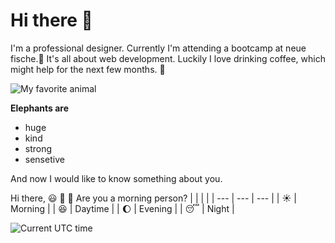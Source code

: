 # Hi there 👋

I'm a professional designer. Currently I'm attending a bootcamp at neue fische.🐠
It's all about web development. 
Luckily I love drinking coffee, which might help for the next few months.
 🐸

![My favorite animal](https://upload.wikimedia.org/wikipedia/commons/thumb/3/37/African_Bush_Elephant.jpg/1024px-African_Bush_Elephant.jpg)

**Elephants are**
- huge
- kind
- strong
- sensetive

[](https://visitor-badge.glitch.me/badge?page_id=jwenjian.visitor-badge)


And now I would like to know something about you.

Hi there, 
:smiley: :wave: :bug: Are you a morning person?
| | | | 
| --- | --- | --- | 
| :sunny: | Morning |
| :satisfied: | Daytime | 
| :moon: | Evening | 
| :sleeping: | Night | 

![Current UTC time](https://jojoee.jojoee.com/api/utcnowgif?utcnow)
